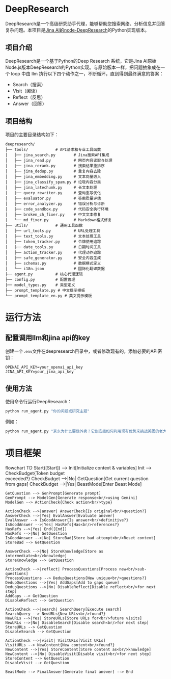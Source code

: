 # DeepResearch

DeepResearch是一个高级研究助手代理，能够帮助您搜索网络、分析信息并回答复杂问题。本项目是[Jina AI的node-DeepResearch](https://github.com/jina-ai/node-DeepResearch)的Python实现版本。

## 项目介绍

DeepResearch是一个基于Python的Deep Research 系统，它是Jina AI原始Node.js版本DeepResearch的Python实现。与原始版本一样，把问题抽象成在一个 loop 中由 llm 执行以下四个动作之一，不断循环，直到得到最终满意的答案：
- Search（搜索）
- Visit（阅读）
- Reflect（反思）
- Answer（回答）

## 项目结构

项目的主要目录结构如下：

```
deepresearch/
├── tools/            # API请求和专业工具函数
│   ├── jina_search.py        # Jina搜索API集成
│   ├── jina_read.py          # 网页内容读取与处理
│   ├── jina_rerank.py        # 搜索结果重排序
│   ├── jina_dedup.py         # 重复内容去除
│   ├── jina_embedding.py     # 文本向量嵌入
│   ├── jina_classify_spam.py # 垃圾内容分类
│   ├── jina_latechunk.py     # 长文本处理
│   ├── query_rewriter.py     # 查询重写优化
│   ├── evaluator.py          # 答案质量评估
│   ├── error_analyzer.py     # 错误分析与诊断
│   ├── code_sandbox.py       # 代码安全执行环境
│   ├── broken_ch_fixer.py    # 中文文本修复
│   └── md_fixer.py           # Markdown格式修复
├── utils/            # 通用工具函数
│   ├── url_tools.py          # URL处理工具
│   ├── text_tools.py         # 文本处理工具
│   ├── token_tracker.py      # 令牌使用追踪
│   ├── date_tools.py         # 日期时间工具
│   ├── action_tracker.py     # 代理动作追踪
│   ├── safe_generator.py     # 安全内容生成
│   ├── schemas.py            # 数据模式定义
│   └── i18n.json             # 国际化翻译数据
├── agent.py          # 核心代理逻辑
├── config.py         # 配置管理
├── model_types.py    # 类型定义
├── prompt_template.py # 中文提示模板
└── prompt_template_en.py # 英文提示模板
```

# 运行方法

## 配置调用llm和jina api的key

创建一个`.env`文件在deepresearch目录中，或者修改现有的，添加必要的API密钥：
```
OPENAI_API_KEY=your_openai_api_key
JINA_API_KEY=your_jina_api_key
```

## 使用方法

使用命令行运行DeepResearch：

```bash
python run_agent.py "你的问题或研究主题"
```

例如：
```bash
python run_agent.py "京东为什么要做外卖？它到底能如何利用现有优势来挑战美团的老大地位？"
```


# 项目框架
flowchart TD
    Start([Start]) --> Init[Initialize context & variables]
    Init --> CheckBudget{Token budget<br/>exceeded?}
    CheckBudget -->|No| GetQuestion[Get current question<br/>from gaps]
    CheckBudget -->|Yes| BeastMode[Enter Beast Mode]

    GetQuestion --> GenPrompt[Generate prompt]
    GenPrompt --> ModelGen[Generate response<br/>using Gemini]
    ModelGen --> ActionCheck{Check action<br/>type}

    ActionCheck -->|answer| AnswerCheck{Is original<br/>question?}
    AnswerCheck -->|Yes| EvalAnswer[Evaluate answer]
    EvalAnswer --> IsGoodAnswer{Is answer<br/>definitive?}
    IsGoodAnswer -->|Yes| HasRefs{Has<br/>references?}
    HasRefs -->|Yes| End([End])
    HasRefs -->|No| GetQuestion
    IsGoodAnswer -->|No| StoreBad[Store bad attempt<br/>Reset context]
    StoreBad --> GetQuestion

    AnswerCheck -->|No| StoreKnowledge[Store as intermediate<br/>knowledge]
    StoreKnowledge --> GetQuestion

    ActionCheck -->|reflect| ProcessQuestions[Process new<br/>sub-questions]
    ProcessQuestions --> DedupQuestions{New unique<br/>questions?}
    DedupQuestions -->|Yes| AddGaps[Add to gaps queue]
    DedupQuestions -->|No| DisableReflect[Disable reflect<br/>for next step]
    AddGaps --> GetQuestion
    DisableReflect --> GetQuestion

    ActionCheck -->|search| SearchQuery[Execute search]
    SearchQuery --> NewURLs{New URLs<br/>found?}
    NewURLs -->|Yes| StoreURLs[Store URLs for<br/>future visits]
    NewURLs -->|No| DisableSearch[Disable search<br/>for next step]
    StoreURLs --> GetQuestion
    DisableSearch --> GetQuestion

    ActionCheck -->|visit| VisitURLs[Visit URLs]
    VisitURLs --> NewContent{New content<br/>found?}
    NewContent -->|Yes| StoreContent[Store content as<br/>knowledge]
    NewContent -->|No| DisableVisit[Disable visit<br/>for next step]
    StoreContent --> GetQuestion
    DisableVisit --> GetQuestion

    BeastMode --> FinalAnswer[Generate final answer] --> End

